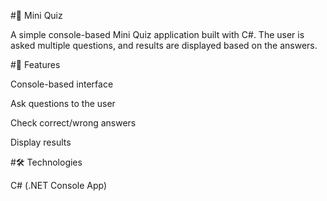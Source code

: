 #🎯 Mini Quiz

A simple console-based Mini Quiz application built with C#. The user is asked multiple questions, and results are displayed based on the answers.

#🚀 Features

Console-based interface

Ask questions to the user

Check correct/wrong answers

Display results

#🛠 Technologies

C# (.NET Console App)
